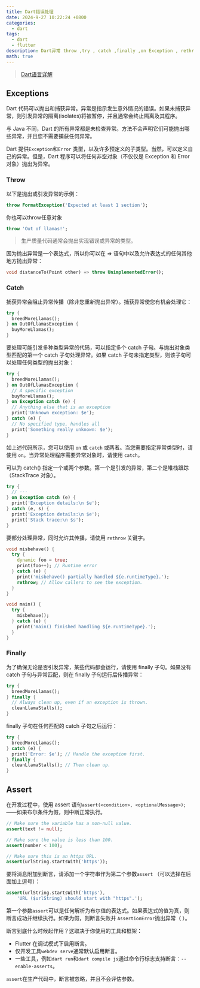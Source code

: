 ```yaml
---
title: Dart错误处理
date: 2024-9-27 10:22:24 +0800
categories:
  - dart
tags:
  - dart
  - flutter
description: Dart异常 throw ,try , catch ,finally ,on Exception , rethrow
math: true
---
```

> [Dart语言详解](https://rd-wang.github.io/posts/Dart基础概念和内部原理/)

## Exceptions
Dart 代码可以抛出和捕获异常。异常是指示发生意外情况的错误。如果未捕获异常，则引发异常的隔离(isolates)将被暂停，并且通常会终止隔离及其程序。
 
与 Java 不同，Dart 的所有异常都是未检查异常。方法不会声明它们可能抛出哪些异常，并且您不需要捕获任何异常。

Dart 提供`Exception`和`Error` 类型，以及许多预定义的子类型。当然，可以定义自己的异常。但是，Dart 程序可以将任何非空对象（不仅仅是 Exception 和 Error 对象）抛出为异常。

### Throw
以下是抛出或引发异常的示例：
```dart
throw FormatException('Expected at least 1 section');
```
你也可以throw任意对象
```dart
throw 'Out of llamas!';
```
> 生产质量代码通常会抛出实现错误或异常的类型。

因为抛出异常是一个表达式，所以你可以在 => 语句中以及允许表达式的任何其他地方抛出异常：

```dart
void distanceTo(Point other) => throw UnimplementedError();
```

### Catch
捕获异常会阻止异常传播（除非您重新抛出异常）。捕获异常使您有机会处理它：

```dart
try {
  breedMoreLlamas();
} on OutOfLlamasException {
  buyMoreLlamas();
}
```
要处理可能引发多种类型异常的代码，可以指定多个 catch 子句。与抛出对象类型匹配的第一个 catch 子句处理异常。如果 catch 子句未指定类型，则该子句可以处理任何类型的抛出对象：
```dart
try {
  breedMoreLlamas();
} on OutOfLlamasException {
  // A specific exception
  buyMoreLlamas();
} on Exception catch (e) {
  // Anything else that is an exception
  print('Unknown exception: $e');
} catch (e) {
  // No specified type, handles all
  print('Something really unknown: $e');
}
```

如上述代码所示，您可以使用 `on` 或 `catch` 或两者。当您需要指定异常类型时，请使用 `on`。当异常处理程序需要异常对象时，请使用 `catch`。

可以为 catch() 指定一个或两个参数。第一个是引发的异常，第二个是堆栈跟踪（StackTrace 对象）。
```dart
try {
  // ···
} on Exception catch (e) {
  print('Exception details:\n $e');
} catch (e, s) {
  print('Exception details:\n $e');
  print('Stack trace:\n $s');
}
```

要部分处理异常，同时允许其传播，请使用 `rethrow` 关键字。
```dart
void misbehave() {
  try {
    dynamic foo = true;
    print(foo++); // Runtime error
  } catch (e) {
    print('misbehave() partially handled ${e.runtimeType}.');
    rethrow; // Allow callers to see the exception.
  }
}

void main() {
  try {
    misbehave();
  } catch (e) {
    print('main() finished handling ${e.runtimeType}.');
  }
}
```

### Finally
为了确保无论是否引发异常，某些代码都会运行，请使用 finally 子句。如果没有 catch 子句与异常匹配，则在 finally 子句运行后传播异常：
```dart
try {
  breedMoreLlamas();
} finally {
  // Always clean up, even if an exception is thrown.
  cleanLlamaStalls();
}
```
finally 子句在任何匹配的 catch 子句之后运行：
```dart
try {
  breedMoreLlamas();
} catch (e) {
  print('Error: $e'); // Handle the exception first.
} finally {
  cleanLlamaStalls(); // Then clean up.
}
```

## Assert

在开发过程中，使用 assert 语句`assert(<condition>, <optionalMessage>);`——如果布尔条件为假，则中断正常执行。
```dart
// Make sure the variable has a non-null value.
assert(text != null);

// Make sure the value is less than 100.
assert(number < 100);

// Make sure this is an https URL.
assert(urlString.startsWith('https'));
```

要将消息附加到断言，请添加一个字符串作为第二个参数`assert` （可以选择在后面加上逗号）：
```dart
assert(urlString.startsWith('https'),
    'URL ($urlString) should start with "https".');
```
第一个参数`assert`可以是任何解析为布尔值的表达式。如果表达式的值为真，则断言成功并继续执行。如果为假，则断言失败并 `AssertionError`抛出异常（ ）。

断言到底什么时候起作用？这取决于你使用的工具和框架：
- Flutter 在调试模式下启用断言。
- 仅开发工具`webdev serve`通常默认启用断言。
- 一些工具，例如`dart run`和`dart compile js`通过命令行标志支持断言：`--enable-asserts`。

`assert`在生产代码中，断言被忽略，并且不会评估参数。